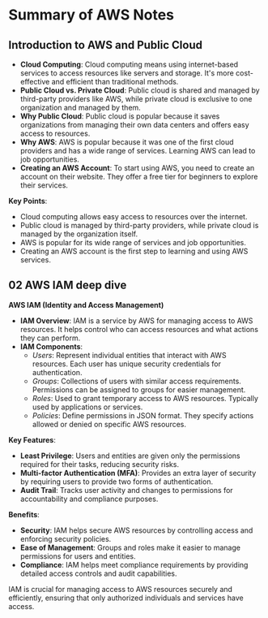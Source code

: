 # Summary of AWS Notes

## Introduction to AWS and Public Cloud

- **Cloud Computing**: Cloud computing means using internet-based services to access resources like servers and storage. It's more cost-effective and efficient than traditional methods.
- **Public Cloud vs. Private Cloud**: Public cloud is shared and managed by third-party providers like AWS, while private cloud is exclusive to one organization and managed by them.
- **Why Public Cloud**: Public cloud is popular because it saves organizations from managing their own data centers and offers easy access to resources.
- **Why AWS**: AWS is popular because it was one of the first cloud providers and has a wide range of services. Learning AWS can lead to job opportunities.
- **Creating an AWS Account**: To start using AWS, you need to create an account on their website. They offer a free tier for beginners to explore their services.

**Key Points**:
- Cloud computing allows easy access to resources over the internet.
- Public cloud is managed by third-party providers, while private cloud is managed by the organization itself.
- AWS is popular for its wide range of services and job opportunities.
- Creating an AWS account is the first step to learning and using AWS services.

## 02 AWS IAM deep dive

**AWS IAM (Identity and Access Management)**

- **IAM Overview**: IAM is a service by AWS for managing access to AWS resources. It helps control who can access resources and what actions they can perform.
- **IAM Components**:
  - *Users*: Represent individual entities that interact with AWS resources. Each user has unique security credentials for authentication.
  - *Groups*: Collections of users with similar access requirements. Permissions can be assigned to groups for easier management.
  - *Roles*: Used to grant temporary access to AWS resources. Typically used by applications or services.
  - *Policies*: Define permissions in JSON format. They specify actions allowed or denied on specific AWS resources.

**Key Features**:
- **Least Privilege**: Users and entities are given only the permissions required for their tasks, reducing security risks.
- **Multi-factor Authentication (MFA)**: Provides an extra layer of security by requiring users to provide two forms of authentication.
- **Audit Trail**: Tracks user activity and changes to permissions for accountability and compliance purposes.

**Benefits**:
- **Security**: IAM helps secure AWS resources by controlling access and enforcing security policies.
- **Ease of Management**: Groups and roles make it easier to manage permissions for users and entities.
- **Compliance**: IAM helps meet compliance requirements by providing detailed access controls and audit capabilities.

IAM is crucial for managing access to AWS resources securely and efficiently, ensuring that only authorized individuals and services have access.


## 